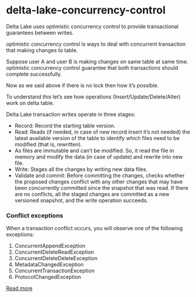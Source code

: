 # delta-lake-concurrency-control
Delta Lake uses optimistic concurrency control to provide transactional guarantees between writes.

optimistic concurrency control is ways to deal with concurrent transaction that making changes to table.

Suppose user A and user B is making changes on same table at same time. optimistic concurrency control guarantee that both transactions should complete successfully.

Now as we said above if there is no lock then how it’s possible.

To understand this let’s see how operations (Insert/Update/Delete/Alter) work on delta table.

Delta Lake transaction writes operate in three stages:

* Record: Record the starting table version.
* Read: Reads (if needed, in case of new record insert it’s not needed) the latest available version of the table to identify which files need to be modified (that is, rewritten).
* As files are immutable and can’t be modified. So, it read the file in memory and modify the data (in case of update) and rewrite into new file.
* Write: Stages all the changes by writing new data files.
* Validate and commit: Before committing the changes, checks whether the proposed changes conflict with any other changes that may have been concurrently committed since the snapshot that was read. If there are no conflicts, all the staged changes are committed as a new versioned snapshot, and the write operation succeeds.

### Conflict exceptions

When a transaction conflict occurs, you will observe one of the following exceptions:

1. ConcurrentAppendException
2. ConcurrentDeleteReadException
3. ConcurrentDeleteDeleteException
4. MetadataChangedException
5. ConcurrentTransactionException
6. ProtocolChangedException

[Read more](https://www.linkedin.com/pulse/delta-lake-concurrency-control-ashish-kumar/)
